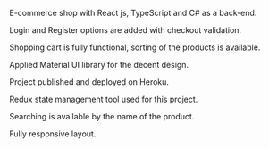 
E-commerce shop with React js, TypeScript and C# as a back-end.

Login and Register options are added with checkout validation.

Shopping cart is fully functional, sorting of the products is available.

Applied Material UI library for the decent design.

Project published and deployed on Heroku.

Redux state management tool used for this project.

Searching is available by the name of the product.

Fully responsive layout.

